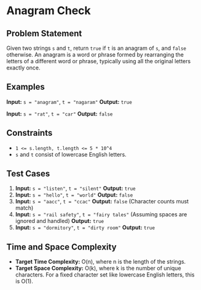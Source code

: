 # Anagram Check

## Problem Statement

Given two strings `s` and `t`, return `true` if `t` is an anagram of `s`, and `false` otherwise. An anagram is a word or phrase formed by rearranging the letters of a different word or phrase, typically using all the original letters exactly once.

## Examples

**Input:** `s = "anagram"`, `t = "nagaram"`
**Output:** `true`

**Input:** `s = "rat"`, `t = "car"`
**Output:** `false`

## Constraints

-   `1 <= s.length, t.length <= 5 * 10^4`
-   `s` and `t` consist of lowercase English letters.

## Test Cases

1.  **Input:** `s = "listen"`, `t = "silent"`
    **Output:** `true`
2.  **Input:** `s = "hello"`, `t = "world"`
    **Output:** `false`
3.  **Input:** `s = "aacc"`, `t = "ccac"`
    **Output:** `false` (Character counts must match)
4.  **Input:** `s = "rail safety"`, `t = "fairy tales"` (Assuming spaces are ignored and handled)
    **Output:** `true`
5.  **Input:** `s = "dormitory"`, `t = "dirty room"`
    **Output:** `true`

## Time and Space Complexity

-   **Target Time Complexity:** O(n), where n is the length of the strings.
-   **Target Space Complexity:** O(k), where k is the number of unique characters. For a fixed character set like lowercase English letters, this is O(1).